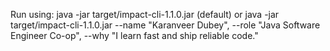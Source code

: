 Run using:
java -jar target/impact-cli-1.1.0.jar (default)
or
java -jar target/impact-cli-1.1.0.jar  --name "Karanveer Dubey", --role "Java Software Engineer Co-op", --why "I learn fast and ship reliable code."
